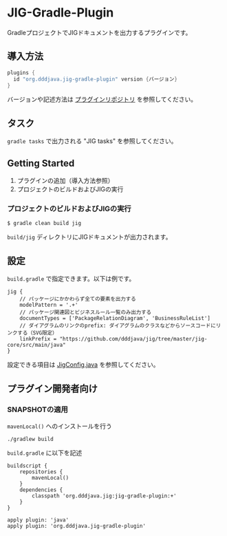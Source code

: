 # JIG-Gradle-Plugin

GradleプロジェクトでJIGドキュメントを出力するプラグインです。

## 導入方法

```build.gradle
plugins {
  id "org.dddjava.jig-gradle-plugin" version {バージョン}
}
```

バージョンや記述方法は [プラグインリポジトリ](https://plugins.gradle.org/plugin/org.dddjava.jig-gradle-plugin) を参照してください。

## タスク

`gradle tasks` で出力される "JIG tasks" を参照してください。

## Getting Started

1. プラグインの追加（導入方法参照）
1. プロジェクトのビルドおよびJIGの実行

### プロジェクトのビルドおよびJIGの実行

```
$ gradle clean build jig
```

`build/jig` ディレクトリにJIGドキュメントが出力されます。

## 設定

`build.gradle` で指定できます。以下は例です。
```
jig {
    // パッケージにかかわらず全ての要素を出力する
    modelPattern = '.+'
    // パッケージ関連図とビジネスルール一覧のみ出力する
    documentTypes = ['PackageRelationDiagram', 'BusinessRuleList']
    // ダイアグラムのリンクのprefix: ダイアグラムのクラスなどからソースコードにリンクする（SVG限定）
    linkPrefix = "https://github.com/dddjava/jig/tree/master/jig-core/src/main/java"
}
```

設定できる項目は [JigConfig.java](./src/main/java/org/dddjava/jig/gradle/JigConfig.java) を参照してください。

## プラグイン開発者向け

### SNAPSHOTの適用

`mavenLocal()` へのインストールを行う

```
./gradlew build
```

`build.gradle` に以下を記述

```
buildscript {
    repositories {
        mavenLocal()
    }
    dependencies {
        classpath 'org.dddjava.jig:jig-gradle-plugin:+'
    }
}

apply plugin: 'java'
apply plugin: 'org.dddjava.jig-gradle-plugin'
```
